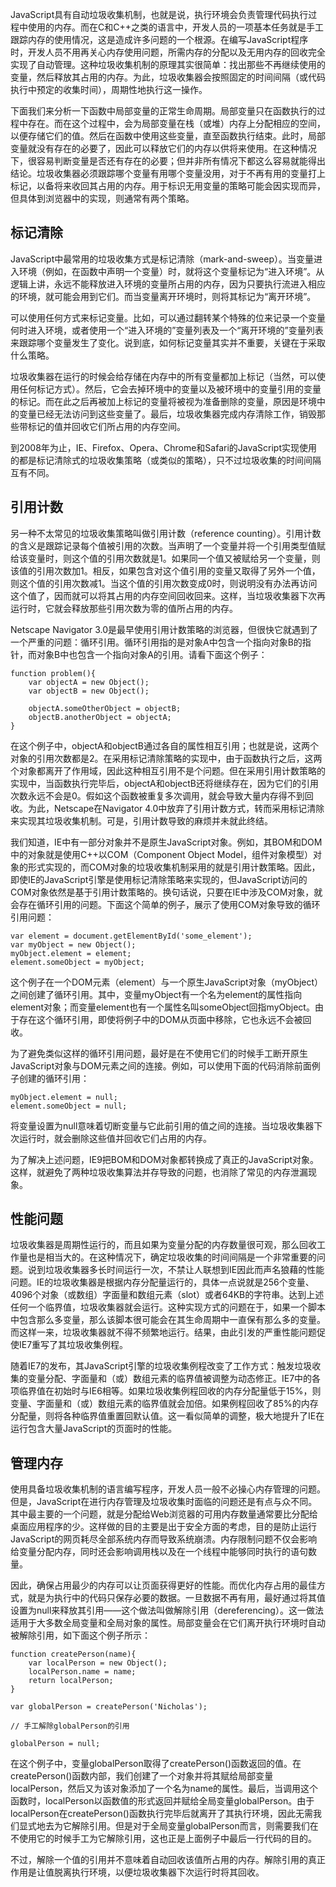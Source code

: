 JavaScript具有自动垃圾收集机制，也就是说，执行环境会负责管理代码执行过程中使用的内存。而在C和C++之类的语言中，开发人员的一项基本任务就是手工跟踪内存的使用情况，这是造成许多问题的一个根源。在编写JavaScript程序时，开发人员不用再关心内存使用问题，所需内存的分配以及无用内存的回收完全实现了自动管理。这种垃圾收集机制的原理其实很简单：找出那些不再继续使用的变量，然后释放其占用的内存。为此，垃圾收集器会按照固定的时间间隔（或代码执行中预定的收集时间），周期性地执行这一操作。

下面我们来分析一下函数中局部变量的正常生命周期。局部变量只在函数执行的过程中存在。而在这个过程中，会为局部变量在栈（或堆）内存上分配相应的空间，以便存储它们的值。然后在函数中使用这些变量，直至函数执行结束。此时，局部变量就没有存在的必要了，因此可以释放它们的内存以供将来使用。在这种情况下，很容易判断变量是否还有存在的必要；但并非所有情况下都这么容易就能得出结论。垃圾收集器必须跟踪哪个变量有用哪个变量没用，对于不再有用的变量打上标记，以备将来收回其占用的内存。用于标识无用变量的策略可能会因实现而异，但具体到浏览器中的实现，则通常有两个策略。

## 标记清除
JavaScript中最常用的垃圾收集方式是标记清除（mark-and-sweep）。当变量进入环境（例如，在函数中声明一个变量）时，就将这个变量标记为“进入环境”。从逻辑上讲，永远不能释放进入环境的变量所占用的内存，因为只要执行流进入相应的环境，就可能会用到它们。而当变量离开环境时，则将其标记为“离开环境”。

可以使用任何方式来标记变量。比如，可以通过翻转某个特殊的位来记录一个变量何时进入环境，或者使用一个“进入环境的”变量列表及一个“离开环境的”变量列表来跟踪哪个变量发生了变化。说到底，如何标记变量其实并不重要，关键在于采取什么策略。

垃圾收集器在运行的时候会给存储在内存中的所有变量都加上标记（当然，可以使用任何标记方式）。然后，它会去掉环境中的变量以及被环境中的变量引用的变量的标记。而在此之后再被加上标记的变量将被视为准备删除的变量，原因是环境中的变量已经无法访问到这些变量了。最后，垃圾收集器完成内存清除工作，销毁那些带标记的值并回收它们所占用的内存空间。

到2008年为止，IE、Firefox、Opera、Chrome和Safari的JavaScript实现使用的都是标记清除式的垃圾收集策略（或类似的策略），只不过垃圾收集的时间间隔互有不同。

## 引用计数
另一种不太常见的垃圾收集策略叫做引用计数（reference counting）。引用计数的含义是跟踪记录每个值被引用的次数。当声明了一个变量并将一个引用类型值赋给该变量时，则这个值的引用次数就是1。如果同一个值又被赋给另一个变量，则该值的引用次数加1。相反，如果包含对这个值引用的变量又取得了另外一个值，则这个值的引用次数减1。当这个值的引用次数变成0时，则说明没有办法再访问这个值了，因而就可以将其占用的内存空间回收回来。这样，当垃圾收集器下次再运行时，它就会释放那些引用次数为零的值所占用的内存。

Netscape Navigator 3.0是最早使用引用计数策略的浏览器，但很快它就遇到了一个严重的问题：循环引用。循环引用指的是对象A中包含一个指向对象B的指针，而对象B中也包含一个指向对象A的引用。请看下面这个例子：
```
function problem(){
    var objectA = new Object();
    var objectB = new Object();

    objectA.someOtherObject = objectB;
    objectB.anotherObject = objectA;
}
```
在这个例子中，objectA和objectB通过各自的属性相互引用；也就是说，这两个对象的引用次数都是2。在采用标记清除策略的实现中，由于函数执行之后，这两个对象都离开了作用域，因此这种相互引用不是个问题。但在采用引用计数策略的实现中，当函数执行完毕后，objectA和objectB还将继续存在，因为它们的引用次数永远不会是0。假如这个函数被重复多次调用，就会导致大量内存得不到回收。为此，Netscape在Navigator 4.0中放弃了引用计数方式，转而采用标记清除来实现其垃圾收集机制。可是，引用计数导致的麻烦并未就此终结。

我们知道，IE中有一部分对象并不是原生JavaScript对象。例如，其BOM和DOM中的对象就是使用C++以COM（Component Object Model，组件对象模型）对象的形式实现的，而COM对象的垃圾收集机制采用的就是引用计数策略。因此，即使IE的JavaScript引擎是使用标记清除策略来实现的，但JavaScript访问的COM对象依然是基于引用计数策略的。换句话说，只要在IE中涉及COM对象，就会存在循环引用的问题。下面这个简单的例子，展示了使用COM对象导致的循环引用问题：
```
var element = document.getElementById('some_element');
var myObject = new Object();
myObject.element = element;
element.someObject = myObject;
```
这个例子在一个DOM元素（element）与一个原生JavaScript对象（myObject）之间创建了循环引用。其中，变量myObject有一个名为element的属性指向element对象；而变量element也有一个属性名叫someObject回指myObject。由于存在这个循环引用，即使将例子中的DOM从页面中移除，它也永远不会被回收。

为了避免类似这样的循环引用问题，最好是在不使用它们的时候手工断开原生JavaScript对象与DOM元素之间的连接。例如，可以使用下面的代码消除前面例子创建的循环引用：
```
myObject.element = null;
element.someObject = null;
```
将变量设置为null意味着切断变量与它此前引用的值之间的连接。当垃圾收集器下次运行时，就会删除这些值并回收它们占用的内存。

为了解决上述问题，IE9把BOM和DOM对象都转换成了真正的JavaScript对象。这样，就避免了两种垃圾收集算法并存导致的问题，也消除了常见的内存泄漏现象。

## 性能问题
垃圾收集器是周期性运行的，而且如果为变量分配的内存数量很可观，那么回收工作量也是相当大的。在这种情况下，确定垃圾收集的时间间隔是一个非常重要的问题。说到垃圾收集器多长时间运行一次，不禁让人联想到IE因此而声名狼藉的性能问题。IE的垃圾收集器是根据内存分配量运行的，具体一点说就是256个变量、4096个对象（或数组）字面量和数组元素（slot）或者64KB的字符串。达到上述任何一个临界值，垃圾收集器就会运行。这种实现方式的问题在于，如果一个脚本中包含那么多变量，那么该脚本很可能会在其生命周期中一直保有那么多的变量。而这样一来，垃圾收集器就不得不频繁地运行。结果，由此引发的严重性能问题促使IE7重写了其垃圾收集例程。

随着IE7的发布，其JavaScript引擎的垃圾收集例程改变了工作方式：触发垃圾收集的变量分配、字面量和（或）数组元素的临界值被调整为动态修正。IE7中的各项临界值在初始时与IE6相等。如果垃圾收集例程回收的内存分配量低于15%，则变量、字面量和（或）数组元素的临界值就会加倍。如果例程回收了85%的内存分配量，则将各种临界值重置回默认值。这一看似简单的调整，极大地提升了IE在运行包含大量JavaScript的页面时的性能。

## 管理内存
使用具备垃圾收集机制的语言编写程序，开发人员一般不必操心内存管理的问题。但是，JavaScript在进行内存管理及垃圾收集时面临的问题还是有点与众不同。其中最主要的一个问题，就是分配给Web浏览器的可用内存数量通常要比分配给桌面应用程序的少。这样做的目的主要是出于安全方面的考虑，目的是防止运行JavaScript的网页耗尽全部系统内存而导致系统崩溃。内存限制问题不仅会影响给变量分配内存，同时还会影响调用栈以及在一个线程中能够同时执行的语句数量。

因此，确保占用最少的内存可以让页面获得更好的性能。而优化内存占用的最佳方式，就是为执行中的代码只保存必要的数据。一旦数据不再有用，最好通过将其值设置为null来释放其引用——这个做法叫做解除引用（dereferencing）。这一做法适用于大多数全局变量和全局对象的属性。局部变量会在它们离开执行环境时自动被解除引用，如下面这个例子所示：
```
function createPerson(name){
    var localPerson = new Object();
    localPerson.name = name;
    return localPerson;
}

var globalPerson = createPerson('Nicholas');

// 手工解除globalPerson的引用

globalPerson = null;
```
在这个例子中，变量globalPerson取得了createPerson()函数返回的值。在createPerson()函数内部，我们创建了一个对象并将其赋给局部变量localPerson，然后又为该对象添加了一个名为name的属性。最后，当调用这个函数时，localPerson以函数值的形式返回并赋给全局变量globalPerson。由于localPerson在createPerson()函数执行完毕后就离开了其执行环境，因此无需我们显式地去为它解除引用。但是对于全局变量globalPerson而言，则需要我们在不使用它的时候手工为它解除引用，这也正是上面例子中最后一行代码的目的。

不过，解除一个值的引用并不意味着自动回收该值所占用的内存。解除引用的真正作用是让值脱离执行环境，以便垃圾收集器下次运行时将其回收。

